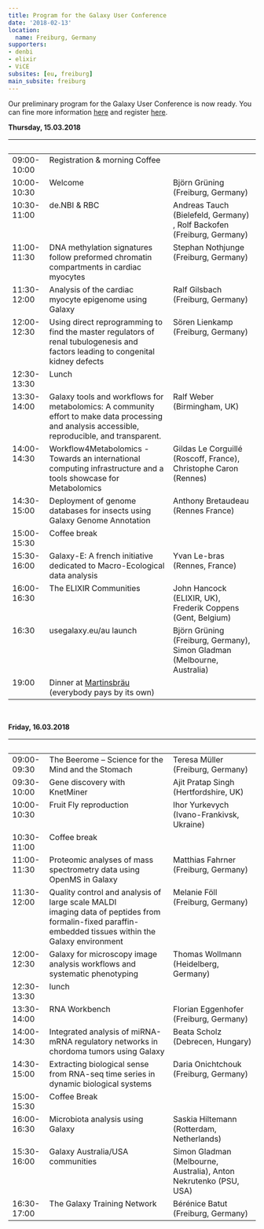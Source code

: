 ```yaml
---
title: Program for the Galaxy User Conference
date: '2018-02-13'
location:
  name: Freiburg, Germany
supporters:
- denbi
- elixir
- ViCE
subsites: [eu, freiburg]
main_subsite: freiburg
---
```


Our preliminary program for the Galaxy User Conference is now ready.
You can fine more information [here](https://bit.ly/2BWpolM) and register [here](https://docs.google.com/forms/d/e/1FAIpQLSfqKqyPwW-s6m64ObleUSv4B8RbGxCRIddBY1cpt3Za7af6XQ/viewform).

**Thursday, 15.03.2018**

<table>
  <thead>
    <tr>
      <th width="15%">&nbsp;</th>
      <th width="50%">&nbsp;</th>
      <th width="35%">&nbsp;</th>
    </tr>
  </thead>
  <tbody>
    <tr>
      <td valign="top">09:00-10:00</td>
      <td valign="top">Registration &amp; morning Coffee</td>
      <td valign="top">&nbsp;</td>
    </tr>
    <tr>
      <td valign="top">10:00-10:30</td>
      <td valign="top">Welcome</td>
      <td valign="top">Björn Grüning (Freiburg, Germany)</td>
    </tr>
    <tr>
      <td valign="top">10:30-11:00</td>
      <td valign="top">de.NBI &amp; RBC</td>
      <td valign="top">Andreas Tauch (Bielefeld, Germany) , Rolf Backofen (Freiburg, Germany)</td>
    </tr>
    <tr>
      <td valign="top">11:00-11:30</td>
       <td valign="top">DNA methylation signatures follow preformed chromatin compartments in cardiac myocytes</td>
       <td valign="top">Stephan Nothjunge (Freiburg, Germany)</td>
    </tr>
    <tr>
      <td valign="top">11:30-12:00</td>
       <td valign="top">Analysis of the cardiac myocyte epigenome using Galaxy</td>
       <td valign="top">Ralf Gilsbach (Freiburg, Germany)</td>
    </tr>
    <tr>
      <td valign="top">12:00-12:30</td>
       <td valign="top">Using direct reprogramming to find the master regulators of renal tubulogenesis and factors leading to congenital kidney defects</td>
       <td valign="top">Sören Lienkamp (Freiburg, Germany)</td>
    </tr>
    <tr>
      <td valign="top">12:30-13:30</td>
       <td valign="top">Lunch</td>
       <td valign="top">&nbsp;</td>
    </tr>
    <tr>
      <td valign="top">13:30-14:00</td>
       <td valign="top">Galaxy tools and workflows for metabolomics: A community effort to make data processing
and analysis accessible, reproducible, and transparent.</td>
       <td valign="top">Ralf Weber (Birmingham, UK)</td>
    </tr>
    <tr>
      <td valign="top">14:00-14:30</td>
       <td valign="top">Workflow4Metabolomics - Towards an international computing infrastructure and a tools showcase for Metabolomics</td>
       <td valign="top">Gildas Le Corguillé (Roscoff, France), Christophe Caron (Rennes)</td>
    </tr>
    <tr>
      <td valign="top">14:30-15:00</td>
       <td valign="top">Deployment of genome databases for insects using Galaxy Genome Annotation</td>
       <td valign="top">Anthony Bretaudeau (Rennes France)</td>
    </tr>
    <tr>
      <td valign="top">15:00-15:30</td>
       <td valign="top">Coffee break</td>
       <td valign="top">&nbsp;</td>
    </tr>
    <tr>
      <td valign="top">15:30-16:00</td>
       <td valign="top">Galaxy-E: A french initiative dedicated to Macro-Ecological data analysis</td>
       <td valign="top">Yvan Le-bras (Rennes, France)</td>
    </tr>
    <tr>
      <td valign="top">16:00-16:30</td>
      <td valign="top">The ELIXIR Communities</td>
      <td valign="top">John Hancock (ELIXIR, UK), Frederik Coppens (Gent, Belgium)</td>
    </tr>
    <tr>
      <td valign="top">16:30</td>
       <td valign="top">usegalaxy.eu/au launch</td>
       <td valign="top">Björn Grüning (Freiburg, Germany), Simon Gladman (Melbourne, Australia)</td>
    </tr>
    <tr>
      <td valign="top">19:00</td>
       <td valign="top">Dinner at <a href="https://www.martinsbräu-freiburg.de/">Martinsbräu</a> (everybody pays by its own)</td>
       <td valign="top">&nbsp;</td>
    </tr>
  </tbody>
</table>

<br>

**Friday, 16.03.2018**

<table>
  <thead>
  <tr>
    <th width="15%">&nbsp;</th>
    <th width="50%">&nbsp;</th>
    <th width="35%">&nbsp;</th>
  </tr>
  </thead>
  <tbody>
    <tr>
      <td valign="top">09:00-09:30</td>
      <td valign="top">The Beerome – Science for the Mind and the Stomach</td>
      <td valign="top">Teresa Müller (Freiburg, Germany)</td>
    </tr>
    <tr>
      <td valign="top">09:30-10:00</td>
      <td valign="top">Gene discovery with KnetMiner</td>
      <td valign="top">Ajit Pratap Singh (Hertfordshire, UK)</td>
    </tr>
    <tr>
      <td valign="top">10:00-10:30</td>
      <td valign="top">Fruit Fly reproduction</td>
      <td valign="top">Ihor Yurkevych (Ivano-Frankivsk, Ukraine)</td>
    </tr>
    <tr>
      <td valign="top">10:30-11:00</td>
      <td valign="top">Coffee break</td>
      <td valign="top">&nbsp;</td>
    </tr>
    <tr>
      <td valign="top">11:00-11:30</td>
      <td valign="top">Proteomic analyses of mass spectrometry data using OpenMS in Galaxy</td>
      <td valign="top">Matthias Fahrner (Freiburg, Germany)</td>
    </tr>
    <tr>
      <td valign="top">11:30-12:00</td>
      <td valign="top">Quality control and analysis of large scale MALDI<br> imaging data of peptides from formalin-fixed paraffin-embedded tissues within the Galaxy environment</td>
      <td valign="top">Melanie Föll (Freiburg, Germany)</td>
    </tr>
    <tr>
      <td valign="top">12:00-12:30</td>
      <td valign="top">Galaxy for microscopy image analysis workflows and systematic phenotyping</td>
      <td valign="top">Thomas Wollmann (Heidelberg, Germany)</td>
    </tr>
    <tr>
      <td valign="top">12:30-13:30</td>
      <td valign="top">lunch</td>
      <td valign="top">&nbsp;</td>
    </tr>
    <tr>
      <td valign="top">13:30-14:00</td>
      <td valign="top">RNA Workbench</td>
      <td valign="top">Florian Eggenhofer (Freiburg, Germany)</td>
    </tr>
    <tr>
      <td valign="top">14:00-14:30</td>
      <td valign="top">Integrated analysis of miRNA-mRNA regulatory networks in chordoma tumors using Galaxy</td>
      <td valign="top">Beata Scholz (Debrecen, Hungary)</td>
    </tr>
    <tr>
      <td valign="top">14:30-15:00</td>
      <td valign="top">Extracting biological sense from RNA-seq time series in dynamic biological systems</td>
      <td valign="top">Daria Onichtchouk (Freiburg, Germany)</td>
    </tr>
    <tr>
      <td valign="top">15:00-15:30</td>
      <td valign="top">Coffee Break</td>
      <td valign="top">&nbsp;</td>
    </tr>
    <tr>
      <td valign="top">16:00-16:30</td>
       <td valign="top">Microbiota analysis using Galaxy</td>
       <td valign="top">Saskia Hiltemann (Rotterdam, Netherlands)</td>
    </tr>
    <tr>
      <td valign="top">15:30-16:00</td>
      <td valign="top">Galaxy Australia/USA communities</td>
      <td valign="top">Simon Gladman (Melbourne, Australia), Anton Nekrutenko (PSU, USA)</td>
    </tr>
    <tr>
      <td valign="top">16:30-17:00</td>
      <td valign="top">The Galaxy Training Network</td>
      <td valign="top">Bérénice Batut (Freiburg, Germany)</td>
    </tr>
  </tbody>
  </table>

